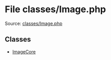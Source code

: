 File classes/Image.php
=========

Source: [classes/Image.php](https://github.com/PrestaShop/PrestaShop/blob/1.6.0.6/classes/Image.php)


Classes
-------

* [ImageCore](class.ImageCore.md)

